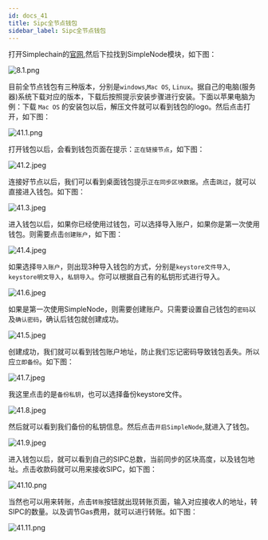 ```yaml
---
id: docs_41
title: Sipc全节点钱包
sidebar_label: Sipc全节点钱包
---
```


打开Simplechain的[官网](https://www.simplechain.com),然后下拉找到SimpleNode模块，如下图：

![8.1.png](https://i.loli.net/2020/05/08/PTVEbyztCMnf2RS.png)

目前全节点钱包有三种版本，分别是`windows`,`Mac OS`, `Linux`。据自己的电脑(服务器)系统下载对应的版本，下载后按照提示安装步骤进行安装。下面以苹果电脑为例：下载 `Mac OS` 的安装包以后，解压文件就可以看到钱包的logo。然后点击打开，如下图：

![41.1.png](http://ww1.sinaimg.cn/large/007csy4ply1gf7503r8h0j31o01lsh82.jpg)

打开钱包以后，会看到钱包页面在提示：`正在链接节点`，如下图：

![41.2.jpeg](http://ww1.sinaimg.cn/large/007csy4ply1gf7503kdz0j30u00ty0ui.jpg)

连接好节点以后，我们可以看到桌面钱包提示`正在同步区块数据`。点击`跳过`，就可以直接进入钱包。如下图：

![41.3.jpeg](http://ww1.sinaimg.cn/large/007csy4ply1gf7503l1fjj30u20twq52.jpg)

进入钱包以后，如果你已经使用过钱包，可以选择导入账户，如果你是第一次使用钱包。则需要点击`创建账户`，如下图：

![41.4.jpeg](http://ww1.sinaimg.cn/large/007csy4ply1gf7503kealj30w20o275d.jpg)

如果选择`导入账户`，则出现3种导入钱包的方式，分别是`keystore文件导入`, `keystore明文导入`，`私钥导入`。你可以根据自己有的私钥形式进行导入。

![41.6.jpeg](http://ww1.sinaimg.cn/large/007csy4ply1gf752bh0zkj30vy0ns3zu.jpg)

如果是第一次使用SimpleNode，则需要创建账户。只需要设置自己钱包的`密码`以及`确认密码`，确认后钱包就创建成功。

![41.5.jpeg](http://ww1.sinaimg.cn/large/007csy4ply1gf7503ljo8j30w00nu3zr.jpg)

创建成功，我们就可以看到钱包账户地址，防止我们忘记密码导致钱包丢失。所以应`立即备份`。如下图：

![41.7.jpeg](http://ww1.sinaimg.cn/large/007csy4ply1gf752bhcchj30vy0nowfh.jpg)

我这里点击的是`备份私钥`，也可以选择备份keystore文件。

![41.8.jpeg](http://ww1.sinaimg.cn/large/007csy4ply1gf752bi7vsj30w00ny756.jpg)

然后就可以看到我们备份的私钥信息。然后点击`开启SimpleNode`,就进入了钱包。

![41.9.jpeg](http://ww1.sinaimg.cn/large/007csy4ply1gf752bimk2j30w00nwwfw.jpg)

进入钱包以后，就可以看到自己的SIPC总数，当前同步的区块高度，以及钱包地址。点击收款码就可以用来接收SIPC，如下图：

![41.10.png](http://ww1.sinaimg.cn/large/007csy4ply1gf752blr0rj31js110wjm.jpg)

当然也可以用来转账，点击`转账`按钮就出现转账页面，输入对应接收人的地址，转SIPC的数量。以及调节Gas费用，就可以进行转账。如下图：

![41.11.png](http://ww1.sinaimg.cn/large/007csy4ply1gf752bke0aj31js11042y.jpg)


